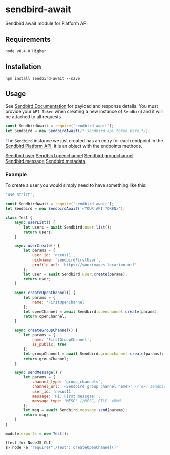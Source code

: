 # sendbird-await
Sendbird await module for Platform API

## Requirements
    node v8.4.0 Higher

## Installation
    npm install sendbird-await --save

## Usage
See [Sendbird Documentation](https://docs.sendbird.com/platform) for payload and response details.
You must provide your `API Token` when creating a new instance of `Sendbird` and it will be attached to all requests.

```javascript
const SendbirdAwait = require('sendbird-await');
let Sendbird = new SendbirdAwait(/* sendbird api token here */);
```

The `Sendbird` instance we just created has an entry for each endpoint in the [Sendbird Platform API](https://docs.sendbird.com/platform), it is an object with the endpoints methods.

[Sendbird.user](https://docs.sendbird.com/platform#user)
[Sendbird.openchannel](https://docs.sendbird.com/platform#open_channel)
[Sendbird.groupchannel](https://docs.sendbird.com/platform#group_channel)
[Sendbird.message](https://docs.sendbird.com/platform/messages)
[Sendbird.metadata](https://docs.sendbird.com/platform/channel_metadata)


### Example

To create a user you would simply need to have something like this:  
```javascript
'use strict';

const SendbirdAwait = require('sendbird-await');
let Sendbird = new SendbirdAwait('<YOUR API TOKEN>');

class Test {
    async userList() {
        let users = await Sendbird.user.list();
        return users;
    }

    async userCreate() {
        let params = {
            user_id: 'nexus11',
            nickname: 'sendbirdFirstUser',
            profile_url: 'https://yourimages.location.url'
        };
        let user = await Sendbird.user.create(params);
        return user;
    }

    async createOpenChannel() {
        let params = {
            name: 'FirstOpenChannel'
        };
        let openChannel = await Sendbird.openchannel.create(params);
        return openChannel;
    }

    async createGroupChannel() {
        let params = {
            name: 'FirstGroupChannel',
            is_public: true
        };
        let groupChannel = await Sendbird.groupchannel.create(params);
        return groupChannel;
    }

    async sendMessage() {
        let params = {
            channel_type: 'group_channels',
            channel_url: '<Sendbird group channel name>' // ex) sendbird_group_channel_123456789_ABCDEFGHIJKLMNOPQRSTUVWXYZ,
            user_id: 'nexus11',
            message: 'Hi, First messgae!',
            message_type: 'MESG' //MESG, FILE, ADMM
        };
        let msg = await Sendbird.message.send(params);
        return msg;
    }
}

module.exports = new Test();

[test for NodeJS CLI]
$> node -e 'require("./Test").createOpenChannel()'
```

